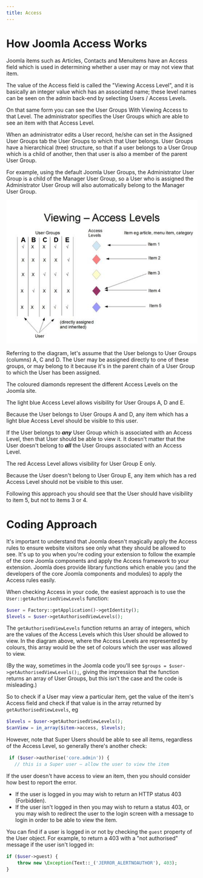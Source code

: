 ```yaml
---
title: Access
---
```


# How Joomla Access Works

Joomla items such as Articles, Contacts and Menuitems have an Access field which is used in determining whether a user may or may not view that item. 

The value of the Access field is called the "Viewing Access Level", and it is basically an integer value which has an associated name; these level names can be seen on the admin back-end by selecting Users / Access Levels.

On that same form you can see the User Groups With Viewing Access to that Level. The administrator specifies the User Groups which are able to see an item with that Access Level.

When an administrator edits a User record, he/she can set in the Assigned User Groups tab the User Groups to which that User belongs. User Groups have a hierarchical (tree) structure, so that if a user belongs to a User Group which is a child of another, then that user is also a member of the parent User Group. 

For example, using the default Joomla User Groups, the Administrator User Group is a child of the Manager User Group, so a User who is assigned the Administrator User Group will also automatically belong to the Manager User Group. 

![Joomla Access levels](_assets/access-levels.jpg "Joomla Access levels")

Referring to the diagram, let's assume that the User belongs to User Groups (columns) A, C and D. The User may be assigned directly to one of these groups, or may belong to it because it's in the parent chain of a User Group to which the User has been assigned. 

The coloured diamonds represent the different Access Levels on the Joomla site.

The light blue Access Level allows visibility for User Groups A, D and E.

Because the User belongs to User Groups A and D, any item which has a light blue Access Level should be visible to this user.

If the User belongs to ***any*** User Group which is associated with an Access Level, then that User should be able to view it. It doesn't matter that the User doesn't belong to ***all*** the User Groups associated with an Access Level.

The red Access Level allows visibility for User Group E only.

Because the User doesn't belong to User Group E, any item which has a red Access Level should not be visible to this user. 

Following this approach you should see that the User should have visibility to item 5, but not to items 3 or 4. 

# Coding Approach
It's important to understand that Joomla doesn't magically apply the Access rules to ensure website visitors see only what they should be allowed to see. It's up to you when you're coding your extension to follow the example of the core Joomla components and apply the Access framework to your extension. Joomla does provide library functions which enable you (and the developers of the core Joomla components and modules) to apply the Access rules easily. 

When checking Access in your code, the easiest approach is to use the `User::getAuthorisedViewLevels` function:
```php
$user = Factory::getApplication()->getIdentity();
$levels = $user->getAuthorisedViewLevels();
```
The `getAuthorisedViewLevels` function returns an array of integers, which are the values of the Access Levels which this User should be allowed to view. In the diagram above, where the Access Levels are represented by colours, this array would be the set of colours which the user was allowed to view. 

(By the way, sometimes in the Joomla code you'll see `$groups = $user->getAuthorisedViewLevels();`, giving the impression that the function returns an array of User Groups, but this isn't the case and the code is misleading.)

So to check if a User may view a particular item, get the value of the item's Access field and check if that value is in the array returned by `getAuthorisedViewLevels`, eg 
```php
$levels = $user->getAuthorisedViewLevels();
$canView = in_array($item->access, $levels);
```

However, note that Super Users should be able to see all items, regardless of the Access Level, so generally there's another check:
```php
 if ($user->authorise('core.admin')) {
   // this is a Super user – allow the user to view the item
```

If the user doesn't have access to view an item, then you should consider how best to report the error. 
- If the user is logged in you may wish to return an HTTP status 403 (Forbidden). 
- If the user isn't logged in then you may wish to return a status 403, or you may wish to redirect the user to the login screen with a message to login in order to be able to view the item.

You can find if a user is logged in or not by checking the `guest` property of the User object. For example, to return a 403 with a "not authorised" message if the user isn't logged in:
```php
if ($user->guest) {
    throw new \Exception(Text::_('JERROR_ALERTNOAUTHOR'), 403);
}
```